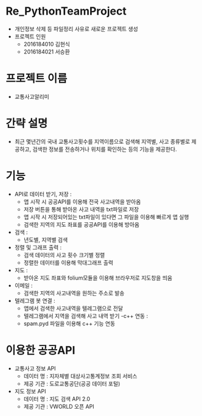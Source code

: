 # Re_PythonTeamProject
- 개인정보 삭제 등 파일정리 사유로 새로운 프로젝트 생성
- 프로젝트 인원
  * 2016184010 김현식
  * 2016184021 서승환

# 프로젝트 이름
- 교통사고알리미
  
# 간략 설명
- 최근 몇년간의 국내 교통사고횟수를 지역이름으로 검색해 지역별, 사고 종류별로 제공하고, 검색한 정보를 전송하거나 위치를 확인하는 등의 기능을 제공한다.
  
# 기능

- API로 데이터 받기, 저장 :
  * 앱 시작 시 공공API를 이용해 전국 사고내역을 받아옴
  * 저장 버튼을 통해 받아온 사고 내역을 txt파일로 저장
  * 앱 시작 시 저장되어있는 txt파일이 있다면 그 파일을 이용해 빠르게 앱 실행
  * 검색한 지역의 지도 좌표를 공공API를 이용해 방아옴
- 검색 :
  * 년도별, 지역별 검색
- 정렬 및 그래프 출력 :
  * 검색 데이터의 사고 횟수 크기별 정렬
  * 정렬한 데이터를 이용해 막대그래프 출력
- 지도 :
  * 받아온 지도 좌표와 folium모듈을 이용해 브라우저로 지도창을 띄움
- 이메일 :
  * 검색한 지역의 사고내역을 원하는 주소로 발송
- 텔레그램 봇 연결 :
  * 앱에서 검색한 사고내역을 텔레그램으로  전달
  * 텔레그램에서 지역을 검색해 사고 내역 받기
-c++ 연동 :
  * spam.pyd 파일을 이용해 c++ 기능 연동
  
  
# 이용한 공공API 
- 교통사고 정보 API 
   * 데이터 명 : 지자체별 대상사고통계정보 조회 서비스
   * 제공 기관 : 도로교통공단(공공 데이터 포털)
- 지도 정보 API
   * 데이터 명 : 지도 검색 API 2.0
   * 제공 기관 : VWORLD 오픈 API
